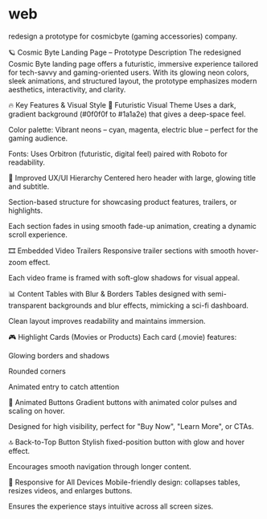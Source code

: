 # web
redesign a prototype for cosmicbyte (gaming accessories) company.

🪐 Cosmic Byte Landing Page – Prototype Description
The redesigned Cosmic Byte landing page offers a futuristic, immersive experience tailored for tech-savvy and gaming-oriented users. With its glowing neon colors, sleek animations, and structured layout, the prototype emphasizes modern aesthetics, interactivity, and clarity.

🔥 Key Features & Visual Style
🎨 Futuristic Visual Theme
Uses a dark, gradient background (#0f0f0f to #1a1a2e) that gives a deep-space feel.

Color palette: Vibrant neons – cyan, magenta, electric blue – perfect for the gaming audience.

Fonts: Uses Orbitron (futuristic, digital feel) paired with Roboto for readability.

🧠 Improved UX/UI Hierarchy
Centered hero header with large, glowing title and subtitle.

Section-based structure for showcasing product features, trailers, or highlights.

Each section fades in using smooth fade-up animation, creating a dynamic scroll experience.

🎞️ Embedded Video Trailers
Responsive trailer sections with smooth hover-zoom effect.

Each video frame is framed with soft-glow shadows for visual appeal.

📊 Content Tables with Blur & Borders
Tables designed with semi-transparent backgrounds and blur effects, mimicking a sci-fi dashboard.

Clean layout improves readability and maintains immersion.

🎮 Highlight Cards (Movies or Products)
Each card (.movie) features:

Glowing borders and shadows

Rounded corners

Animated entry to catch attention

🛒 Animated Buttons
Gradient buttons with animated color pulses and scaling on hover.

Designed for high visibility, perfect for "Buy Now", "Learn More", or CTAs.

🔝 Back-to-Top Button
Stylish fixed-position button with glow and hover effect.

Encourages smooth navigation through longer content.

📱 Responsive for All Devices
Mobile-friendly design: collapses tables, resizes videos, and enlarges buttons.

Ensures the experience stays intuitive across all screen sizes.

